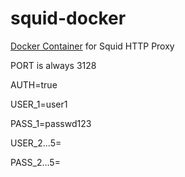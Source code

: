 # squid-docker

<a href="https://github.com/Archef2000/squid">Docker Container</a> for Squid HTTP Proxy

PORT is always 3128

AUTH=true

USER_1=user1

PASS_1=passwd123

USER_2...5=

PASS_2...5=
